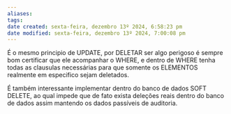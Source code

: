 ```yaml
---
aliases: 
tags: 
date created: sexta-feira, dezembro 13º 2024, 6:58:23 pm
date modified: sexta-feira, dezembro 13º 2024, 7:00:08 pm
---
```

É o mesmo principio de UPDATE, por DELETAR ser algo perigoso é sempre bom certificar que ele acompanhar o WHERE, e dentro de WHERE tenha todas as clausulas necessárias para que somente os ELEMENTOS realmente em especifico sejam deletados.

É também interessante implementar dentro do banco de dados SOFT DELETE, ao qual impede que de fato exista deleções reais dentro do banco de dados assim mantendo os dados passíveis de auditoria.
